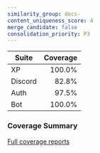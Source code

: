 ```yaml
---
similarity_group: docs-
content_uniqueness_score: 4
merge_candidate: false
consolidation_priority: P3
---
```

| Suite | Coverage |
| --- | ---: |
| XP | 100.0% |
| Discord | 82.8% |
| Auth | 97.5% |
| Bot | 100.0% |

###  Coverage Summary

[Full coverage reports](https://github.com/theangrygamershowproductions/DevOnboarder/actions/runs/18264949850)
